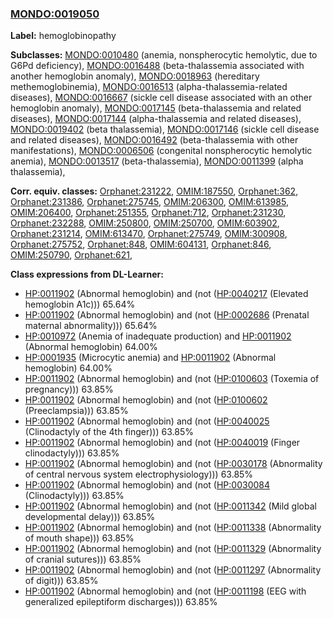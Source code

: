 
### [MONDO:0019050](http://purl.obolibrary.org/obo/MONDO_0019050)
**Label:** hemoglobinopathy

**Subclasses:** [MONDO:0010480](http://purl.obolibrary.org/obo/MONDO_0010480) (anemia, nonspherocytic hemolytic, due to G6Pd deficiency), [MONDO:0016488](http://purl.obolibrary.org/obo/MONDO_0016488) (beta-thalassemia associated with another hemoglobin anomaly), [MONDO:0018963](http://purl.obolibrary.org/obo/MONDO_0018963) (hereditary methemoglobinemia), [MONDO:0016513](http://purl.obolibrary.org/obo/MONDO_0016513) (alpha-thalassemia-related diseases), [MONDO:0016667](http://purl.obolibrary.org/obo/MONDO_0016667) (sickle cell disease associated with an other hemoglobin anomaly), [MONDO:0017145](http://purl.obolibrary.org/obo/MONDO_0017145) (beta-thalassemia and related diseases), [MONDO:0017144](http://purl.obolibrary.org/obo/MONDO_0017144) (alpha-thalassemia and related diseases), [MONDO:0019402](http://purl.obolibrary.org/obo/MONDO_0019402) (beta thalassemia), [MONDO:0017146](http://purl.obolibrary.org/obo/MONDO_0017146) (sickle cell disease and related diseases), [MONDO:0016492](http://purl.obolibrary.org/obo/MONDO_0016492) (beta-thalassemia with other manifestations), [MONDO:0006506](http://purl.obolibrary.org/obo/MONDO_0006506) (congenital nonspherocytic hemolytic anemia), [MONDO:0013517](http://purl.obolibrary.org/obo/MONDO_0013517) (beta-thalassemia), [MONDO:0011399](http://purl.obolibrary.org/obo/MONDO_0011399) (alpha thalassemia), 

**Corr. equiv. classes:** [Orphanet:231222](http://www.orpha.net/ORDO/Orphanet_231222), [OMIM:187550](http://purl.obolibrary.org/obo/OMIM_187550), [Orphanet:362](http://www.orpha.net/ORDO/Orphanet_362), [Orphanet:231386](http://www.orpha.net/ORDO/Orphanet_231386), [Orphanet:275745](http://www.orpha.net/ORDO/Orphanet_275745), [OMIM:206300](http://purl.obolibrary.org/obo/OMIM_206300), [OMIM:613985](http://purl.obolibrary.org/obo/OMIM_613985), [OMIM:206400](http://purl.obolibrary.org/obo/OMIM_206400), [Orphanet:251355](http://www.orpha.net/ORDO/Orphanet_251355), [Orphanet:712](http://www.orpha.net/ORDO/Orphanet_712), [Orphanet:231230](http://www.orpha.net/ORDO/Orphanet_231230), [Orphanet:232288](http://www.orpha.net/ORDO/Orphanet_232288), [OMIM:250800](http://purl.obolibrary.org/obo/OMIM_250800), [OMIM:250700](http://purl.obolibrary.org/obo/OMIM_250700), [OMIM:603902](http://purl.obolibrary.org/obo/OMIM_603902), [Orphanet:231214](http://www.orpha.net/ORDO/Orphanet_231214), [OMIM:613470](http://purl.obolibrary.org/obo/OMIM_613470), [Orphanet:275749](http://www.orpha.net/ORDO/Orphanet_275749), [OMIM:300908](http://purl.obolibrary.org/obo/OMIM_300908), [Orphanet:275752](http://www.orpha.net/ORDO/Orphanet_275752), [Orphanet:848](http://www.orpha.net/ORDO/Orphanet_848), [OMIM:604131](http://purl.obolibrary.org/obo/OMIM_604131), [Orphanet:846](http://www.orpha.net/ORDO/Orphanet_846), [OMIM:250790](http://purl.obolibrary.org/obo/OMIM_250790), [Orphanet:621](http://www.orpha.net/ORDO/Orphanet_621), 

**Class expressions from DL-Learner:**

- [HP:0011902](http://purl.obolibrary.org/obo/HP_0011902) (Abnormal hemoglobin) and (not ([HP:0040217](http://purl.obolibrary.org/obo/HP_0040217) (Elevated hemoglobin A1c))) 65.64%
- [HP:0011902](http://purl.obolibrary.org/obo/HP_0011902) (Abnormal hemoglobin) and (not ([HP:0002686](http://purl.obolibrary.org/obo/HP_0002686) (Prenatal maternal abnormality))) 65.64%
- [HP:0010972](http://purl.obolibrary.org/obo/HP_0010972) (Anemia of inadequate production) and [HP:0011902](http://purl.obolibrary.org/obo/HP_0011902) (Abnormal hemoglobin) 64.00%
- [HP:0001935](http://purl.obolibrary.org/obo/HP_0001935) (Microcytic anemia) and [HP:0011902](http://purl.obolibrary.org/obo/HP_0011902) (Abnormal hemoglobin) 64.00%
- [HP:0011902](http://purl.obolibrary.org/obo/HP_0011902) (Abnormal hemoglobin) and (not ([HP:0100603](http://purl.obolibrary.org/obo/HP_0100603) (Toxemia of pregnancy))) 63.85%
- [HP:0011902](http://purl.obolibrary.org/obo/HP_0011902) (Abnormal hemoglobin) and (not ([HP:0100602](http://purl.obolibrary.org/obo/HP_0100602) (Preeclampsia))) 63.85%
- [HP:0011902](http://purl.obolibrary.org/obo/HP_0011902) (Abnormal hemoglobin) and (not ([HP:0040025](http://purl.obolibrary.org/obo/HP_0040025) (Clinodactyly of the 4th finger))) 63.85%
- [HP:0011902](http://purl.obolibrary.org/obo/HP_0011902) (Abnormal hemoglobin) and (not ([HP:0040019](http://purl.obolibrary.org/obo/HP_0040019) (Finger clinodactyly))) 63.85%
- [HP:0011902](http://purl.obolibrary.org/obo/HP_0011902) (Abnormal hemoglobin) and (not ([HP:0030178](http://purl.obolibrary.org/obo/HP_0030178) (Abnormality of central nervous system electrophysiology))) 63.85%
- [HP:0011902](http://purl.obolibrary.org/obo/HP_0011902) (Abnormal hemoglobin) and (not ([HP:0030084](http://purl.obolibrary.org/obo/HP_0030084) (Clinodactyly))) 63.85%
- [HP:0011902](http://purl.obolibrary.org/obo/HP_0011902) (Abnormal hemoglobin) and (not ([HP:0011342](http://purl.obolibrary.org/obo/HP_0011342) (Mild global developmental delay))) 63.85%
- [HP:0011902](http://purl.obolibrary.org/obo/HP_0011902) (Abnormal hemoglobin) and (not ([HP:0011338](http://purl.obolibrary.org/obo/HP_0011338) (Abnormality of mouth shape))) 63.85%
- [HP:0011902](http://purl.obolibrary.org/obo/HP_0011902) (Abnormal hemoglobin) and (not ([HP:0011329](http://purl.obolibrary.org/obo/HP_0011329) (Abnormality of cranial sutures))) 63.85%
- [HP:0011902](http://purl.obolibrary.org/obo/HP_0011902) (Abnormal hemoglobin) and (not ([HP:0011297](http://purl.obolibrary.org/obo/HP_0011297) (Abnormality of digit))) 63.85%
- [HP:0011902](http://purl.obolibrary.org/obo/HP_0011902) (Abnormal hemoglobin) and (not ([HP:0011198](http://purl.obolibrary.org/obo/HP_0011198) (EEG with generalized epileptiform discharges))) 63.85%


